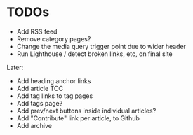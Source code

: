 # TODOs

- Add RSS feed
- Remove category pages?
- Change the media query trigger point due to wider header
- Run Lighthouse / detect broken links, etc, on final site

Later:
- Add heading anchor links
- Add article TOC
- Add tag links to tag pages
- Add tags page?
- Add prev/next buttons inside individual articles?
- Add "Contribute" link per article, to Github
- Add archive
